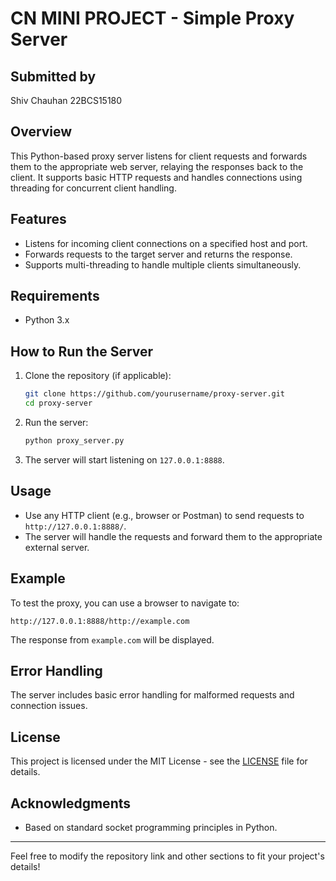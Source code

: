 # CN MINI PROJECT - Simple Proxy Server

## Submitted by
Shiv Chauhan 22BCS15180

## Overview

This Python-based proxy server listens for client requests and forwards them to the appropriate web server, relaying the responses back to the client. It supports basic HTTP requests and handles connections using threading for concurrent client handling.

## Features

- Listens for incoming client connections on a specified host and port.
- Forwards requests to the target server and returns the response.
- Supports multi-threading to handle multiple clients simultaneously.

## Requirements

- Python 3.x

## How to Run the Server

1. Clone the repository (if applicable):
   ```bash
   git clone https://github.com/yourusername/proxy-server.git
   cd proxy-server
   ```

2. Run the server:
   ```bash
   python proxy_server.py
   ```

3. The server will start listening on `127.0.0.1:8888`.

## Usage

- Use any HTTP client (e.g., browser or Postman) to send requests to `http://127.0.0.1:8888/`.
- The server will handle the requests and forward them to the appropriate external server.

## Example

To test the proxy, you can use a browser to navigate to:
```
http://127.0.0.1:8888/http://example.com
```
The response from `example.com` will be displayed.

## Error Handling

The server includes basic error handling for malformed requests and connection issues.

## License

This project is licensed under the MIT License - see the [LICENSE](LICENSE) file for details.

## Acknowledgments

- Based on standard socket programming principles in Python.

---

Feel free to modify the repository link and other sections to fit your project's details!
